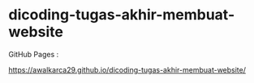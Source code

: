 # dicoding-tugas-akhir-membuat-website

GitHub Pages :

https://awalkarca29.github.io/dicoding-tugas-akhir-membuat-website/
